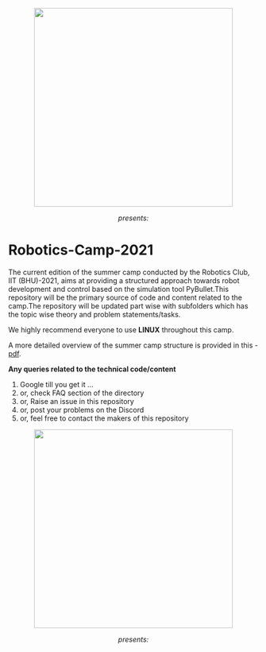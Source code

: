 <p align="center">
 <img  width="400" height="400" src="https://github.com/Robotics-Club-IIT-BHU/Robotics-Camp-2021/blob/main/src/robo.jpeg">
 <p align="center">
 <i>presents:</i><br> 
</p>

# Robotics-Camp-2021
The current edition of the summer camp conducted by the Robotics Club, IIT (BHU)-2021, aims at providing a structured approach towards robot development and control based on the simulation tool PyBullet.This repository will be the primary source of code and content related to the camp.The repository will be updated part wise with subfolders which has the topic wise theory and problem statements/tasks. 

We highly recommend everyone to use **LINUX** throughout this camp. 

A more detailed overview of the summer camp structure is provided in this - [pdf](https://github.com/Robotics-Club-IIT-BHU/Robotics-Camp-2021/blob/main/src/RoboticsCamp2021.pdf).

**Any queries related to the technical code/content**
1. Google till you get it ...
2. or, check FAQ section of the directory
3. or, Raise an issue in this repository
4. or, post your problems on the Discord
5. or, feel free to contact the makers of this repository

<p align="center">
 <img  width="400" height="400" src="https://github.com/Robotics-Club-IIT-BHU/Robotics-Camp-2021/blob/main/src/start.jpg">
 <p align="center">
 <i>presents:</i><br> 
</p>
